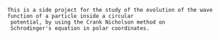     This is a side project for the study of the evolution of the wave function of a particle inside a circular
     potential, by using the Crank Nicholson method on 
     Schrodinger's equation in polar coordinates.
